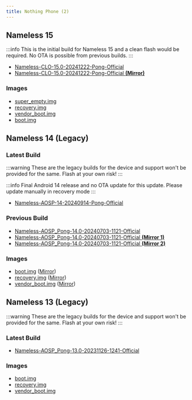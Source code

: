 ```yaml
---
title: Nothing Phone (2)
---
```


## Nameless 15

:::info
This is the initial build for Nameless 15 and a clean flash would be required. No OTA is possible from previous builds.
:::

- [Nameless-CLO-15.0-20241222-Pong-Official](https://sourceforge.net/projects/nameless-clo/files/Pong/Nameless-CLO-15.0-20241222-Pong-Official.zip/download)
- [Nameless-CLO-15.0-20241222-Pong-Official __(Mirror)__](https://gofile.io/d/i4XY04)

### Images
- [super_empty.img](https://sourceforge.net/projects/nameless-clo/files/Pong/Image/22-12-2024/super_empty.img/download)
- [recovery.img](https://sourceforge.net/projects/nameless-clo/files/Pong/Image/22-12-2024/recovery.img/download)
- [vendor_boot.img](https://sourceforge.net/projects/nameless-clo/files/Pong/Image/22-12-2024/vendor_boot.img/download)
- [boot.img](https://sourceforge.net/projects/nameless-clo/files/Pong/Image/22-12-2024/boot.img/download)

## Nameless 14 (Legacy)

### Latest Build

:::warning
These are the legacy builds for the device and support won't be provided for the same. Flash at your own risk!
:::

:::info
Final Android 14 release and no OTA update for this update. Please update manually in recovery mode
:::
- [Nameless-AOSP-14-20240914-Pong-Official](https://sourceforge.net/projects/nameless-aosp/files/Pong/Nameless-AOSP-14-20240914-Pong-Official.zip/download)

### Previous Build
- [Nameless-AOSP_Pong-14.0-20240703-1121-Official ](https://sourceforge.net/projects/nameless-aosp/files/Pong/Nameless-AOSP_Pong-14.0-20240703-1121-Official.zip/download)
- [Nameless-AOSP_Pong-14.0-20240703-1121-Official __(Mirror 1)__](https://drive.google.com/file/d/1UXUIHVaGU7WGVH9R8p7miuBOV6unWyM3/view)
- [Nameless-AOSP_Pong-14.0-20240703-1121-Official __(Mirror 2)__](https://drive.google.com/file/d/1bkzSZJUDRKyZXbhkbxg2bgEi3vwKsIJ3/view)

### Images
- [boot.img](https://sourceforge.net/projects/nameless-aosp/files/Pong/images/26-05-2024/boot.img/download) ([Mirror](https://drive.google.com/file/d/1YeOhI5DGLFJWCLy2UVEDirRln7hHb8sb/view?usp=drive_link))
- [recovery.img](https://sourceforge.net/projects/nameless-aosp/files/Pong/images/26-05-2024/recovery.img/download) ([Mirror](https://drive.google.com/file/d/1a1GYY3_DcylWR9s5y6lZjlh_C_OqgUGT/view?usp=drive_link))
- [vendor_boot.img](https://sourceforge.net/projects/nameless-aosp/files/Pong/images/26-05-2024/vendor_boot.img/download) ([Mirror](https://drive.google.com/file/d/1Fqq838soHPeJd1thn_JBtRv1V2rl6-e1/view?usp=drive_link))

## Nameless 13 (Legacy)

:::warning
These are the legacy builds for the device and support won't be provided for the same. Flash at your own risk!
:::

### Latest Build
- [Nameless-AOSP_Pong-13.0-20231126-1241-Official](https://sourceforge.net/projects/nameless-aosp/files/Pong/Nameless-AOSP_Pong-13.0-20231126-1241-Official.zip/download)

### Images
- [boot.img](https://sourceforge.net/projects/nameless-aosp/files/Pong/images/26-11-2023/boot.img/download)
- [recovery.img](https://sourceforge.net/projects/nameless-aosp/files/Pong/images/26-11-2023/recovery.img/download)
- [vendor_boot.img](https://sourceforge.net/projects/nameless-aosp/files/Pong/images/26-11-2023/vendor_boot.img/download)